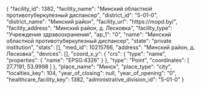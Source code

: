 {
    "facility_id": 1382,
    "facility_name": "Минский областной противотуберкулезный диспансер",
    "district_id": "5-01-0",
    "district_name": "Минский район",
    "facility_url": "https:\/\/mopd.by\/",
    "facility_address": "Минский район, д. Лесковка",
    "facility_type": "Учреждение здравоохранения",
    "ap_1": "0",
    "name": "Минский областной противотуберкулезный диспансер",
    "state": "private institution",
    "stats": [],
    "med_id": 10215766,
    "address": "Минский район, д. Лесковка",
    "devices": [],
    "coord_x_y": {
        "crs": {
            "type": "name",
            "properties": {
                "name": "EPSG:4326"
            }
        },
        "type": "Point",
        "coordinates": [
            27.7191,
            53.9998
        ]
    },
    "place_name": "Минск",
    "place_type": "city",
    "localties_key": 104,
    "year_of_closing": null,
    "year_of_opening": "0",
    "healthcare_facility_key": 1382,
    "administrative_division_id": "5-01-0"
}
